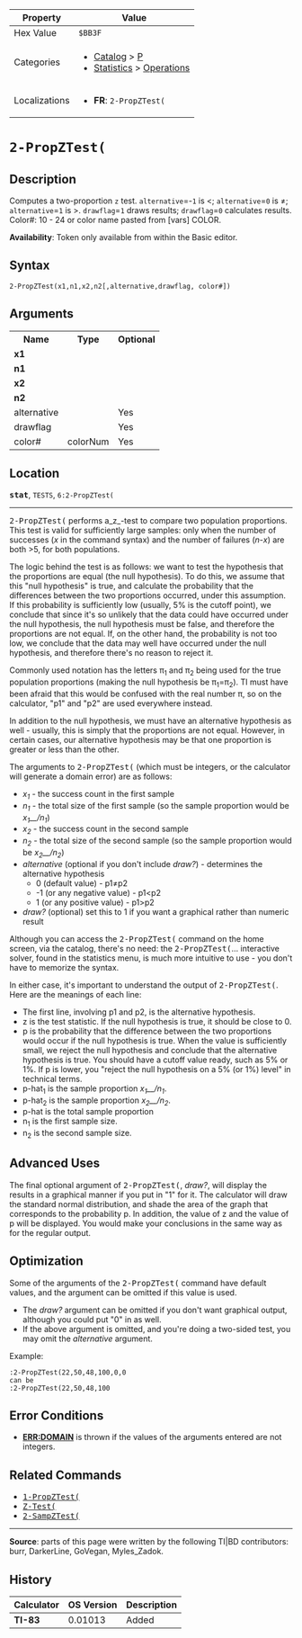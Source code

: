 | Property      | Value |
|---------------|-------|
| Hex Value     | `$BB3F`|
| Categories    | <ul><li>[Catalog](<../categories/Catalog.md>) > [P](<../categories/Catalog.md#P>)</li><li>[Statistics](<../categories/Statistics.md>) > [Operations](<../categories/Statistics.md#Operations>)</li></ul> |
| Localizations | <ul><li><b>FR</b>: `2-PropZTest(`</li></ul> |

# `2-PropZTest(`

## Description
Computes a two-proportion `z` test. `alternative`=-`1` is <; `alternative`=`0` is ≠; `alternative`=`1` is >. `drawflag`=`1` draws results; `drawflag`=`0` calculates results.
Color#: 10 - 24 or color name pasted from [vars] COLOR.


<b>Availability</b>: Token only available from within the Basic editor.

## Syntax
`2-PropZTest(x1,n1,x2,n2[,alternative,drawflag, color#])`

## Arguments
<table>
<tr><th>Name</th><th>Type</th><th>Optional</th></tr>

<tr><td><b>x1</b></td><td></td><td></td></tr>

<tr><td><b>n1</b></td><td></td><td></td></tr>

<tr><td><b>x2</b></td><td></td><td></td></tr>

<tr><td><b>n2</b></td><td></td><td></td></tr>

<tr><td>alternative</td><td></td><td>Yes</td></tr>

<tr><td>drawflag</td><td></td><td>Yes</td></tr>

<tr><td>color#</td><td>colorNum</td><td>Yes</td></tr>

</table>

## Location
<tt><kbd><b>stat</b></kbd></tt>, `TESTS`, `6:2-PropZTest(`
<hr>

<tt>2-PropZTest(</tt> performs a_z_-test to compare two population proportions. This test is valid for sufficiently large samples: only when the number of successes (_x_ in the command syntax) and the number of failures (_n_-_x_) are both >5, for both populations.

The logic behind the test is as follows: we want to test the hypothesis that the proportions are equal (the null hypothesis). To do this, we assume that this "null hypothesis" is true, and calculate the probability that the differences between the two proportions occurred, under this assumption. If this probability is sufficiently low (usually, 5% is the cutoff point), we conclude that since it's so unlikely that the data could have occurred under the null hypothesis, the null hypothesis must be false, and therefore the proportions are not equal. If, on the other hand, the probability is not too low, we conclude that the data may well have occurred under the null hypothesis, and therefore there's no reason to reject it.

Commonly used notation has the letters π<sub>1</sub> and π<sub>2</sub> being used for the true population proportions (making the null hypothesis be π<sub>1</sub>=π<sub>2</sub>). TI must have been afraid that this would be confused with the real number π, so on the calculator, "p1" and "p2" are used everywhere instead.

In addition to the null hypothesis, we must have an alternative hypothesis as well - usually, this is simply that the proportions are not equal. However, in certain cases, our alternative hypothesis may be that one proportion is greater or less than the other.

The arguments to <tt>2-PropZTest(</tt> (which must be integers, or the calculator will generate a domain error) are as follows:

*   _x<sub>1</sub>_ - the success count in the first sample
*   _n<sub>1</sub>_ - the total size of the first sample (so the sample proportion would be _x<sub>1</sub>__/n<sub>1</sub>_)
*   _x<sub>2</sub>_ - the success count in the second sample
*   _n<sub>2</sub>_ - the total size of the second sample (so the sample proportion would be _x<sub>2</sub>__/n<sub>2</sub>_)
*   _alternative_ (optional if you don't include _draw?_) - determines the alternative hypothesis
    *   0 (default value) - p1≠p2
    *   -1 (or any negative value) - p1<p2
    *   1 (or any positive value) - p1>p2
*   _draw?_ (optional) set this to 1 if you want a graphical rather than numeric result

Although you can access the <tt>2-PropZTest(</tt> command on the home screen, via the catalog, there's no need: the <tt>2-PropZTest(</tt>… interactive solver, found in the statistics menu, is much more intuitive to use - you don't have to memorize the syntax.

In either case, it's important to understand the output of <tt>2-PropZTest(</tt>. Here are the meanings of each line:

*   The first line, involving p1 and p2, is the alternative hypothesis.
*   z is the test statistic. If the null hypothesis is true, it should be close to 0.
*   p is the probability that the difference between the two proportions would occur if the null hypothesis is true. When the value is sufficiently small, we reject the null hypothesis and conclude that the alternative hypothesis is true. You should have a cutoff value ready, such as 5% or 1%. If p is lower, you "reject the null hypothesis on a 5% (or 1%) level" in technical terms.
*   p-hat<sub>1</sub> is the sample proportion _x<sub>1</sub>__/n<sub>1</sub>_.
*   p-hat<sub>2</sub> is the sample proportion _x<sub>2</sub>__/n<sub>2</sub>_.
*   p-hat is the total sample proportion
*   n<sub>1</sub> is the first sample size.
*   n<sub>2</sub> is the second sample size.

## Advanced Uses

The final optional argument of <tt>2-PropZTest(</tt>, _draw?_, will display the results in a graphical manner if you put in "1" for it. The calculator will draw the standard normal distribution, and shade the area of the graph that corresponds to the probability p. In addition, the value of z and the value of p will be displayed. You would make your conclusions in the same way as for the regular output.

## Optimization

Some of the arguments of the <tt>2-PropZTest(</tt> command have default values, and the argument can be omitted if this value is used.

*   The _draw?_ argument can be omitted if you don't want graphical output, although you could put "0" in as well.
*   If the above argument is omitted, and you're doing a two-sided test, you may omit the _alternative_ argument.

Example:

```ti-basic
:2-PropZTest(22,50,48,100,0,0
can be
:2-PropZTest(22,50,48,100
```

## Error Conditions

*   **[ERR:DOMAIN](errors#domain)** is thrown if the values of the arguments entered are not integers.

## Related Commands

*   <tt><a href="1-PropZTest(.md">1-PropZTest(</a></tt>
*   <tt><a href="Z-Test(.md">Z-Test(</a></tt>
*   <tt><a href="2-SampZTest(.md">2-SampZTest(</a></tt>

* * *

**Source**: parts of this page were written by the following TI|BD contributors: burr, DarkerLine, GoVegan, Myles_Zadok.

## History
| Calculator | OS Version | Description |
|------------|------------|-------------|
| <b>TI-83</b> | 0.01013 | Added |


